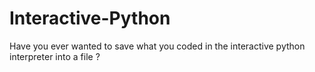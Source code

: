 # Interactive-Python
Have you ever wanted to save what you coded in the interactive python interpreter into a file ?
